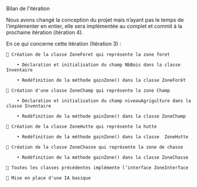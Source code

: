 Bilan de l'itération

Nous avons changé la conception du projet mais n’ayant pas le temps de l’implémenter en entier, elle sera implémentée au complet et commit à la prochaine itération (itération 4).

En ce qui concerne cette itération (Itération 3) :

     Création de la classe ZoneForet qui représente la zone foret

        • Déclaration et initialisation du champ NbBois dans la classe Inventaire

        • Redéfinition de la méthode gainZone() dans la classe ZoneForêt

     Création d'une classe ZoneChamp qui représente la zone Champ

        • Déclaration et initialisation du champ niveauAgrigulture dans la classe Inventaire

        • Redéfinition de la méthode gainZone() dans la classe ZoneChamp

     Création de la classe ZoneHutte qui représente la hutte

        • Redéfinition de la méthode gainZone() dans la classe  ZoneHutte

     Création de la classe ZoneChasse qui représente la zone de chasse 

        • Redéfinition de la méthode gainZone() dans la classe ZoneChasse

     Toutes les classes précédentes implémente l’interface ZoneInterface
  
     Mise en place d'une IA basique


